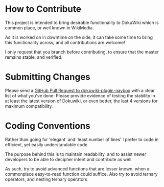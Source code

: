 # How to Contribute

This project is intended to bring desirable functionality to DokuWiki which is common place, or well known in WikiMedia. 

As it is worked on in downtime on the side, it can take some time to bring this functionality across, and all contributions are welcome!

I only request that you branch before contributing, to ensure that the master remains stable, and verified.

# Submitting Changes
Please send a [GitHub Pull Request to dokuwiki-plugin-navbox](https://github.com/jovinjovinsson/dokuwiki-plugin-navbox/pull/new/master) with a clear list of what you've done. Please provide evidence of testing the stability in at least the latest version of Dokuwiki, or even better, the last 4 versions for maximum compatibility.

# Coding Conventions

Rather than going for 'elegant' and 'least number of lines' I prefer to code in efficient, yet easily understandable code.

The purpose behind this is to maintain readability, and to assist newer developers to be able to decipher intent and contribute as well.

As such, try to avoid advanced functions that are lesser known, when a commonplace easy-to-read function could suffice. Also try to avoid ternary operators, and nesting ternary operators.
